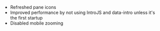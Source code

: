 - Refreshed pane icons
- Improved performance by not using IntroJS and data-intro unless it's the first startup
- Disabled mobile zooming